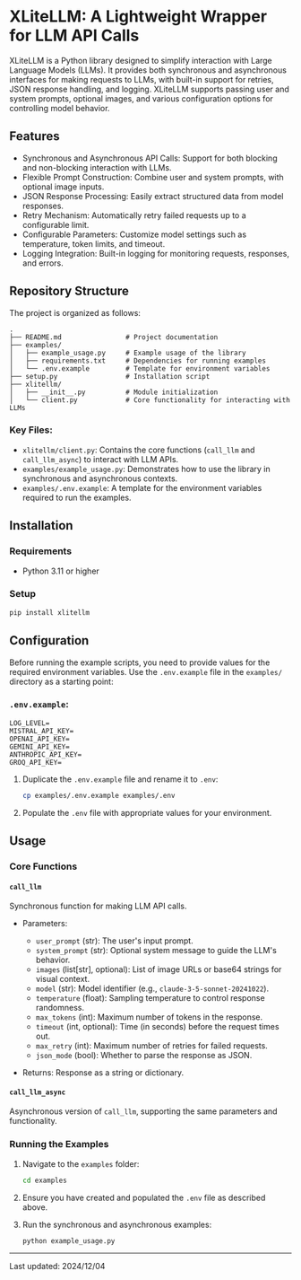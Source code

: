 # XLiteLLM: A Lightweight Wrapper for LLM API Calls

XLiteLLM is a Python library designed to simplify interaction with Large Language Models (LLMs). It provides both synchronous and asynchronous interfaces for making requests to LLMs, with built-in support for retries, JSON response handling, and logging. XLiteLLM supports passing user and system prompts, optional images, and various configuration options for controlling model behavior.

## Features

- Synchronous and Asynchronous API Calls: Support for both blocking and non-blocking interaction with LLMs.
- Flexible Prompt Construction: Combine user and system prompts, with optional image inputs.
- JSON Response Processing: Easily extract structured data from model responses.
- Retry Mechanism: Automatically retry failed requests up to a configurable limit.
- Configurable Parameters: Customize model settings such as temperature, token limits, and timeout.
- Logging Integration: Built-in logging for monitoring requests, responses, and errors.

## Repository Structure

The project is organized as follows:

```
.
├── README.md                # Project documentation
├── examples/
│   ├── example_usage.py     # Example usage of the library
│   ├── requirements.txt     # Dependencies for running examples
│   └── .env.example         # Template for environment variables
├── setup.py                 # Installation script
├── xlitellm/
│   ├── __init__.py          # Module initialization
│   └── client.py            # Core functionality for interacting with LLMs
```

### Key Files:
- `xlitellm/client.py`: Contains the core functions (`call_llm` and `call_llm_async`) to interact with LLM APIs.
- `examples/example_usage.py`: Demonstrates how to use the library in synchronous and asynchronous contexts.
- `examples/.env.example`: A template for the environment variables required to run the examples.

## Installation

### Requirements

- Python 3.11 or higher

### Setup

```bash
pip install xlitellm
```

## Configuration

Before running the example scripts, you need to provide values for the required environment variables. Use the `.env.example` file in the `examples/` directory as a starting point:

### `.env.example`:

```
LOG_LEVEL=
MISTRAL_API_KEY=
OPENAI_API_KEY=
GEMINI_API_KEY=
ANTHROPIC_API_KEY=
GROQ_API_KEY=
```

1. Duplicate the `.env.example` file and rename it to `.env`:

    ```bash
    cp examples/.env.example examples/.env
    ```

2. Populate the `.env` file with appropriate values for your environment.

## Usage

### Core Functions

#### `call_llm`

Synchronous function for making LLM API calls.

- Parameters:
  - `user_prompt` (str): The user's input prompt.
  - `system_prompt` (str): Optional system message to guide the LLM's behavior.
  - `images` (list[str], optional): List of image URLs or base64 strings for visual context.
  - `model` (str): Model identifier (e.g., `claude-3-5-sonnet-20241022`).
  - `temperature` (float): Sampling temperature to control response randomness.
  - `max_tokens` (int): Maximum number of tokens in the response.
  - `timeout` (int, optional): Time (in seconds) before the request times out.
  - `max_retry` (int): Maximum number of retries for failed requests.
  - `json_mode` (bool): Whether to parse the response as JSON.

- Returns: Response as a string or dictionary.

#### `call_llm_async`

Asynchronous version of `call_llm`, supporting the same parameters and functionality.

### Running the Examples

1. Navigate to the `examples` folder:

    ```bash
    cd examples
    ```

2. Ensure you have created and populated the `.env` file as described above.

3. Run the synchronous and asynchronous examples:

    ```bash
    python example_usage.py
    ```

---

Last updated: 2024/12/04
